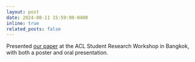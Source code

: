 ```yaml
---
layout: post
date: 2024-08-11 15:59:00-0400
inline: true
related_posts: false
---
```


Presented [our paper](https://aclanthology.org/2024.acl-srw.29.pdf) at the ACL Student Research Workshop in Bangkok, with both a poster and oral presentation.
